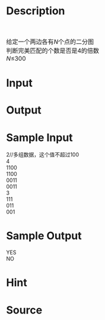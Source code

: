 
# Description

<div class="content"><p><span style="font-size: medium">  </span></p>
<div v:shape="_x0000_s1026">
<div><span style="font-size: medium"><span style="left: -4.68%; color: #2f2f2f; position: absolute; top: 0.91em">ß</span>给定一个两边各有<i>N</i>个点的二分图 </span></div>
<div><span style="font-size: medium"><span style="left: -4.55%; color: #2f2f2f; position: absolute; top: 0.91em">ß</span>判断完美匹配的个数是否是4的倍数 </span></div>
<div><span style="font-size: medium"><span style="left: -4.68%; color: #2f2f2f; position: absolute; top: 0.91em">ß</span><i>N</i>≤300</span></div>
</div></div>

# Input

<div class="content"></div>

# Output

<div class="content"></div>

# Sample Input

<div class="content"><span class="sampledata">2//多组数据，这个值不超过100<br/>
4<br/>
1100<br/>
1100<br/>
0011<br/>
0011<br/>
3<br/>
111<br/>
011<br/>
001</span></div>

# Sample Output

<div class="content"><span class="sampledata">YES<br/>
NO</span></div>

# Hint

<div class="content"><p></p></div>

# Source

<div class="content"><p><a href="problemset.php?search="></a></p></div>

